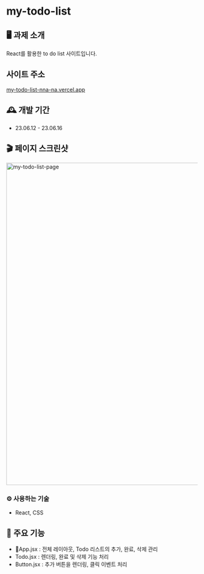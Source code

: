 # my-todo-list

## 🖥️ 과제 소개
React를 활용한 to do list 사이트입니다.

## 사이트 주소
[my-todo-list-nna-na.vercel.app](https://my-todo-list-nna-na.vercel.app/)

## 🕰️ 개발 기간
* 23.06.12 - 23.06.16

## 🎬 페이지 스크린샷
<img width="848" alt="my-todo-list-page" src="https://github.com/nna-na/my-todo-list/assets/133615677/a3bfebec-37e9-4de7-8232-3203ccd6f3f4">


### ⚙️ 사용하는 기술
- React, CSS

## 📌 주요 기능
- App.jsx : 전체 레이아웃, Todo 리스트의 추가, 완료, 삭제 관리
- Todo.jsx : 렌더링, 완료 및 삭제 기능 처리
- Button.jsx : 추가 버튼을 렌더링, 클릭 이벤트 처리

